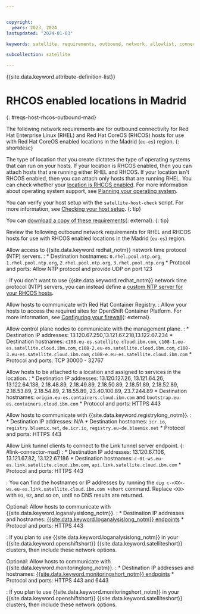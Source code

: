```yaml
---


copyright:
  years: 2023, 2024
lastupdated: "2024-01-03"

keywords: satellite, requirements, outbound, network, allowlist, connectivity, firewall, rhcos, madrid

subcollection: satellite

---
```


{{site.data.keyword.attribute-definition-list}}

# RHCOS enabled locations in Madrid
{: #reqs-host-rhcos-outbound-mad}

The following network requirements are for outbound connectivity for Red Hat Enterprise Linux (RHEL) and Red Hat CoreOS (RHCOS) hosts for use with Red Hat CoreOS enabled locations in the Madrid (`eu-es`) region. 
{: shortdesc}

The type of location that you create dictates the type of operating systems that can run on your hosts. If your location is RHCOS enabled, then you can attach hosts that are running either RHEL and RHCOS. If your location isn't RHCOS enabled, then you can attach only hosts that are running RHEL. You can check whether your [location is RHCOS enabled](/docs/satellite?topic=satellite-locations#verify-coreos-location). For more information about operating system support, see [Planning your operating system](/docs/satellite?topic=satellite-infrastructure-plan#infras-plan-os).


You can verify your host setup with the `satellite-host-check` script. For more information, see [Checking your host setup](/docs/satellite?topic=satellite-host-network-check).
{: tip}


You can [download a copy of these requirements](https://cloud.ibm.com/media/docs/downloads/satellite/rhcos-madrid.csv){: external}.
{: tip}




Review the following outbound network requirements for RHEL and RHCOS hosts for use with RHCOS enabled locations in the Madrid (`eu-es`) region. 

Allow access to {{site.data.keyword.redhat_notm}} network time protocol (NTP) servers.
:    * Destination hostnames: `0.rhel.pool.ntp.org`, `1.rhel.pool.ntp.org`, `2.rhel.pool.ntp.org`, `3.rhel.pool.ntp.org`
     * Protocol and ports: Allow NTP protocol and provide UDP on port 123
     
:    If you don't want to use {{site.data.keyword.redhat_notm}} network time protocol (NTP) servers, you can instead define a [custom NTP server for your RHCOS hosts](/docs/satellite?topic=satellite-config-custom-ntp).

Allow hosts to communicate with Red Hat Container Registry.
:    Allow your hosts to access the required sites for OpenShift Container Platform. For more information, see [Configuring your firewall](https://docs.openshift.com/container-platform/4.8/installing/install_config/configuring-firewall.html){: external}.

Allow control plane nodes to communicate with the management plane.
:    * Destination IP addresses: 13.120.67.250,13.121.67.218,13.122.67.234
     * Destination hostnames:  `c108.eu-es.satellite.cloud.ibm.com`, `c108-1.eu-es.satellite.cloud.ibm.com`, `c108-2.eu-es.satellite.cloud.ibm.com`, `c108-3.eu-es.satellite.cloud.ibm.com`, `c108-e.eu-es.satellite.cloud.ibm.com`
     * Protocol and ports: TCP 30000 - 32767
     
Allow hosts to be attached to a location and assigned to services in the location.
:    * Destination IP addresses: 13.120.127.26, 13.121.64.26, 13.122.64.138, 2.18.48.89, 2.18.49.89, 2.18.50.89, 2.18.51.89, 2.18.52.89, 2.18.53.89, 2.18.54.89, 2.18.55.89, 23.40.100.89, 23.7.244.89
     * Destination hostnames: `origin.eu-es.containers.cloud.ibm.com` and `bootstrap.eu-es.containers.cloud.ibm.com`
     * Protocol and ports: HTTPS 443

Allow hosts to communicate with {{site.data.keyword.registrylong_notm}}.
:    * Destination IP addresses: N/A 
     * Destination hostnames: `icr.io`, `registry.bluemix.net`, `de.icr.io`, `registry.eu-de.bluemix.net`
     * Protocol and ports: HTTPS 443
     
Allow Link tunnel clients to connect to the Link tunnel server endpoint. {: #link-connector-mad}
:    * Destination IP addresses: 13.120.67.106, 13.121.67.82, 13.122.67.186
     * Destination hostnames: `c-01-ws.eu-es.link.satellite.cloud.ibm.com`, `api.link.satellite.cloud.ibm.com`
     * Protocol and ports: HTTPS 443
     
:    You can find the hostnames or IP addresses by running the `dig c-<XX>-ws.eu-es.link.satellite.cloud.ibm.com +short` command. Replace `<XX>` with `01`, `02`, and so on, until no DNS results are returned. 
     
Optional: Allow hosts to communicate with {{site.data.keyword.loganalysislong_notm}}.
:    * Destination IP addresses and hostnames: [{{site.data.keyword.loganalysislong_notm}} endpoints](/docs/log-analysis?topic=log-analysis-endpoints#endpoints_api_public)
     * Protocol and ports: HTTPS 443

:    If you plan to use {{site.data.keyword.loganalysislong_notm}} in your {{site.data.keyword.openshiftshort}}  {{site.data.keyword.satelliteshort}} clusters, then include these network options.

Optional: Allow hosts to communicate with {{site.data.keyword.monitoringlong_notm}}.
:    * Destination IP addresses and hostnames: [{{site.data.keyword.monitoringshort_notm}} endpoints](/docs/monitoring?topic=monitoring-endpoints)
     * Protocol and ports: HTTPS 443 and 6443

:    If you plan to use {{site.data.keyword.monitoringshort_notm}} in your {{site.data.keyword.openshiftshort}} {{site.data.keyword.satelliteshort}} clusters, then include these network options.

 
 
